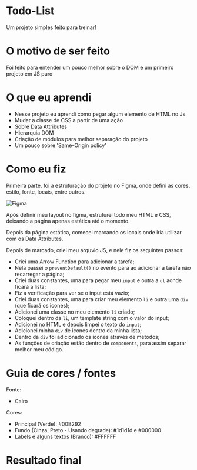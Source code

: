 # Todo-List
Um projeto simples feito para treinar!

# O motivo de ser feito
Foi feito para entender um pouco melhor sobre o DOM e um primeiro projeto em JS puro

# O que eu aprendi
- Nesse projeto eu aprendi como pegar algum elemento de HTML no Js
- Mudar a classe de CSS a partir de uma ação
- Sobre Data Attributes
- Hierarquia DOM
- Criação de módulos para melhor separação do projeto
- Um pouco sobre 'Same-Origin policy'

# Como eu fiz
Primeira parte, foi a estruturação do projeto no Figma, onde defini as cores, estilo, fonte, locais, entre outros.

![Figma](https://user-images.githubusercontent.com/79236683/121215989-df0f5a00-c856-11eb-9d86-91ced0f2dbd9.png)


Após definir meu layout no figma, estruturei todo meu HTML e CSS, deixando a página apenas estática até o momento.

Depois da página estática, comecei marcando os locais onde iria utilizar com os Data Attributes.

Depois de marcado, criei meu arquvio JS, e nele fiz os seguintes passos:
- Criei uma Arrow Function para adicionar a tarefa;
- Nela passei o `preventDefault()` no evento para  ao adicionar a tarefa não recarregar a página;
- Criei duas constantes, uma para pegar meu `input` e outra a `ul` aonde ficará a lista;
- Fiz a verificação para ver se o input está vazio;
- Criei duas constantes, uma para criar meu elemento `li` e outra uma `div` (que ficará os icones);
- Adicionei uma classe no meu elemento `li` criado;
- Coloquei dentro da `li`, um template string com o valor do input;
- Adicionei no HTML e depois limpei o texto do `input`;
- Adicionei minha `div` de icones dentro da minha lista;
- Dentro da `div` foi adicionado os icones através de métodos;
- As funções de criação estão dentro de `components`, para assim separar melhor meu código.



# Guia de cores / fontes
Fonte:
- Cairo

Cores:
- Principal (Verde): #00B292
- Fundo (Cinza, Preto - Usando degrade): #1d1d1d e #000000
- Labels e alguns textos (Branco): #FFFFFF


# Resultado final